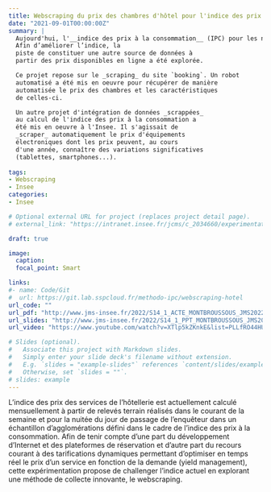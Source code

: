 ```yaml
---
title: Webscraping du prix des chambres d'hôtel pour l'indice des prix à la consommation
date: "2021-09-01T00:00:00Z"
summary: |
  Aujourd'hui, l'__indice des prix à la consommation__ (IPC) pour les nuitées hôtelières est constitué à partir de relevés effectués sur le terrain. 
  Afin d’améliorer l’indice, la 
  piste de constituer une autre source de données à
  partir des prix disponibles en ligne a été explorée.

  Ce projet repose sur le _scraping_ du site `booking`. Un robot 
  automatisé a été mis en oeuvre pour récupérer de manière
  automatisée le prix des chambres et les caractéristiques
  de celles-ci.

  Un autre projet d'intégration de données _scrappées_
  au calcul de l'indice des prix à la consommation a
  été mis en oeuvre à l'Insee. Il s'agissait de
  _scraper_ automatiquement le prix d'équipements
  électroniques dont les prix peuvent, au cours
  d'une année, connaître des variations significatives
  (tablettes, smartphones...).
 
tags:
- Webscraping
- Insee
categories:
- Insee

# Optional external URL for project (replaces project detail page).
# external_link: "https://intranet.insee.fr/jcms/c_2034660/experimentations"

draft: true

image:
  caption: 
  focal_point: Smart

links:
#- name: Code/Git
#  url: https://git.lab.sspcloud.fr/methodo-ipc/webscraping-hotel
url_code: ""
url_pdf: "http://www.jms-insee.fr/2022/S14_1_ACTE_MONTBROUSSOUS_JMS2022.pdf"
url_slides: "http://www.jms-insee.fr/2022/S14_1_PPT_MONTBROUSSOUS_JMS2022.pdf"
url_video: "https://www.youtube.com/watch?v=XTlp5kZKnkE&list=PLLfRO44HULrmKfqW5leuf9a2y-8WDATnx&index=15"

# Slides (optional).
#   Associate this project with Markdown slides.
#   Simply enter your slide deck's filename without extension.
#   E.g. `slides = "example-slides"` references `content/slides/example-slides.md`.
#   Otherwise, set `slides = ""`.
# slides: example
---
```


L’indice des prix des services de l’hôtellerie est actuellement calculé mensuellement à partir de relevés terrain réalisés dans le courant de la semaine et pour la nuitée du jour de passage de l’enquêteur dans un échantillon d’agglomérations défini dans le cadre de l’indice des prix à la consommation. Afin de tenir compte d’une part du développement d’Internet et des plateformes de réservation et d’autre part du recours courant à des tarifications dynamiques permettant d’optimiser en temps réel le prix d’un service en fonction de la demande (yield management), cette expérimentation propose de challenger l’indice actuel en explorant une méthode de collecte innovante, le webscraping.
